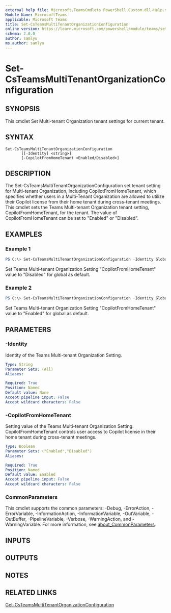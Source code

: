 ```yaml
---
external help file: Microsoft.TeamsCmdlets.PowerShell.Custom.dll-Help.xml
Module Name: MicrosoftTeams
applicable: Microsoft Teams
title: Set-CsTeamsMultiTenantOrganizationConfiguration
online version: https://learn.microsoft.com/powershell/module/teams/set-csteamsmultitenantorganizationconfiguration
schema: 2.0.0
author: samlyu
ms.author: samlyu
---
```


# Set-CsTeamsMultiTenantOrganizationConfiguration

## SYNOPSIS

This cmdlet Set Multi-tenant Organization tenant settings for current tenant.

## SYNTAX

```
Set-CsTeamsMultiTenantOrganizationConfiguration
       [[-Identity] <string>]
       [-CopilotFromHomeTenant <Enabled/Disabled>]
```

## DESCRIPTION
The Set-CsTeamsMultiTenantOrganizationConfiguration set tenant setting for Multi-tenant Organization, including CopilotFromHomeTenant, which specifies whether users in a Multi-Tenant Organization are allowed to utilize their Copilot license from their home tenant during cross-tenant meetings.
This cmdlet sets the Teams Multi-tenant Organization tenant setting, CopilotFromHomeTenant, for the tenant. The value of CopilotFromHomeTenant can be set to "Enabled" or "Disabled".

## EXAMPLES

### Example 1
```powershell
PS C:\> Set-CsTeamsMultiTenantOrganizationConfiguration -Identity Global -CopilotFromHomeTenant Disabled
```

Set Teams Multi-tenant Organization Setting "CopilotFromHomeTenant" value to "Disabled" for global as default.

### Example 2
```powershell
PS C:\> Set-CsTeamsMultiTenantOrganizationConfiguration -Identity Global -CopilotFromHomeTenant Enabled

```

Set Teams Multi-tenant Organization Setting "CopilotFromHomeTenant" value to "Enabled" for global as default.

## PARAMETERS

### -Identity
Identity of the Teams Multi-tenant Organization Setting.

```yaml
Type: String
Parameter Sets: (All)
Aliases:

Required: True
Position: Named
Default value: None
Accept pipeline input: False
Accept wildcard characters: False
```

### -CopilotFromHomeTenant 
Setting value of the Teams Multi-tenant Organization Setting. CopilotFromHomeTenant controls user access to Copilot license in their home tenant during cross-tenant meetings.

```yaml
Type: Boolean
Parameter Sets: ("Enabled","Disabled")
Aliases:

Required: True
Position: Named
Default value: Enabled
Accept pipeline input: False
Accept wildcard characters: False
```

### CommonParameters
This cmdlet supports the common parameters: -Debug, -ErrorAction, -ErrorVariable, -InformationAction, -InformationVariable, -OutVariable, -OutBuffer, -PipelineVariable, -Verbose, -WarningAction, and -WarningVariable. For more information, see [about_CommonParameters](https://go.microsoft.com/fwlink/?LinkID=113216).

## INPUTS

## OUTPUTS

## NOTES

## RELATED LINKS

[Get-CsTeamsMultiTenantOrganizationConfiguration](https://learn.microsoft.com/powershell/module/teams/get-csteamsmultitenantorganizationconfiguration)
